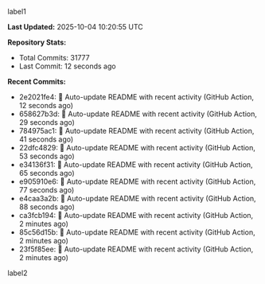 
label1 
<!-- ACTIVITY_START -->
**Last Updated:** 2025-10-04 10:20:55 UTC

**Repository Stats:**
- Total Commits: 31777
- Last Commit: 12 seconds ago

**Recent Commits:**
- 2e2021fe4: 🤖 Auto-update README with recent activity (GitHub Action, 12 seconds ago)
- 658627b3d: 🤖 Auto-update README with recent activity (GitHub Action, 29 seconds ago)
- 784975ac1: 🤖 Auto-update README with recent activity (GitHub Action, 41 seconds ago)
- 22dfc4829: 🤖 Auto-update README with recent activity (GitHub Action, 53 seconds ago)
- e34136f31: 🤖 Auto-update README with recent activity (GitHub Action, 65 seconds ago)
- e905910e6: 🤖 Auto-update README with recent activity (GitHub Action, 77 seconds ago)
- e4caa3a2b: 🤖 Auto-update README with recent activity (GitHub Action, 88 seconds ago)
- ca3fcb194: 🤖 Auto-update README with recent activity (GitHub Action, 2 minutes ago)
- 85c56d15b: 🤖 Auto-update README with recent activity (GitHub Action, 2 minutes ago)
- 23f5f85ee: 🤖 Auto-update README with recent activity (GitHub Action, 2 minutes ago)
<!-- ACTIVITY_END -->

label2

